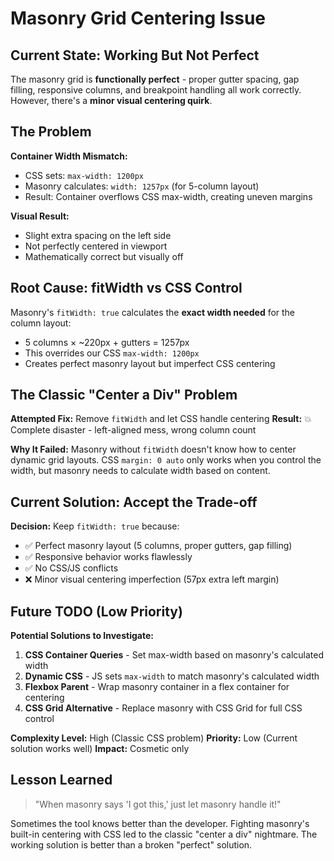 # Masonry Grid Centering Issue

## Current State: Working But Not Perfect

The masonry grid is **functionally perfect** - proper gutter spacing, gap filling, responsive columns, and breakpoint handling all work correctly. However, there's a **minor visual centering quirk**.

## The Problem

**Container Width Mismatch:**
- CSS sets: `max-width: 1200px`
- Masonry calculates: `width: 1257px` (for 5-column layout)
- Result: Container overflows CSS max-width, creating uneven margins

**Visual Result:**
- Slight extra spacing on the left side
- Not perfectly centered in viewport
- Mathematically correct but visually off

## Root Cause: fitWidth vs CSS Control

Masonry's `fitWidth: true` calculates the **exact width needed** for the column layout:
- 5 columns × ~220px + gutters = 1257px
- This overrides our CSS `max-width: 1200px`
- Creates perfect masonry layout but imperfect CSS centering

## The Classic "Center a Div" Problem

**Attempted Fix:** Remove `fitWidth` and let CSS handle centering
**Result:** 💥 Complete disaster - left-aligned mess, wrong column count

**Why It Failed:**
Masonry without `fitWidth` doesn't know how to center dynamic grid layouts. CSS `margin: 0 auto` only works when you control the width, but masonry needs to calculate width based on content.

## Current Solution: Accept the Trade-off

**Decision:** Keep `fitWidth: true` because:
- ✅ Perfect masonry layout (5 columns, proper gutters, gap filling)
- ✅ Responsive behavior works flawlessly  
- ✅ No CSS/JS conflicts
- ❌ Minor visual centering imperfection (57px extra left margin)

## Future TODO (Low Priority)

**Potential Solutions to Investigate:**
1. **CSS Container Queries** - Set max-width based on masonry's calculated width
2. **Dynamic CSS** - JS sets `max-width` to match masonry's calculated width
3. **Flexbox Parent** - Wrap masonry container in a flex container for centering
4. **CSS Grid Alternative** - Replace masonry with CSS Grid for full CSS control

**Complexity Level:** High (Classic CSS problem)
**Priority:** Low (Current solution works well)
**Impact:** Cosmetic only

## Lesson Learned

> "When masonry says 'I got this,' just let masonry handle it!" 

Sometimes the tool knows better than the developer. Fighting masonry's built-in centering with CSS led to the classic "center a div" nightmare. The working solution is better than a broken "perfect" solution.